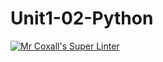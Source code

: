 # Unit1-02-Python
[![Mr Coxall's Super Linter](https://github.com/ICS3U-C-Programming-DylanMuta007/Unit1-02-Python/workflows/Mr%20Coxall's%20Super%20Linter/badge.svg)](https://github.com/ICS3U-C-Programming-DylanMuta007/Unit1-02-Python/actions/)
